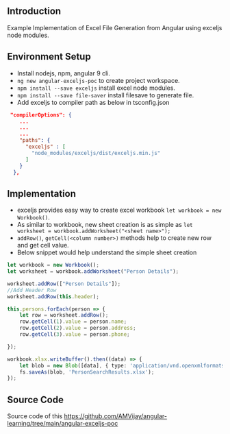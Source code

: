 ## Introduction
Example Implementation of Excel File Generation from Angular using exceljs node modules.

## Environment Setup
* Install nodejs, npm, angular 9 cli.
* `ng new angular-exceljs-poc` to create project workspace.
* `npm install --save exceljs` install excel node modules.
* `npm install --save file-saver` install filesave to generate file.
* Add exceljs to compiler path as below in tsconfig.json
```json
 "compilerOptions": {
    ...
    ...
    ...
    "paths": {
      "exceljs" : [
        "node_modules/exceljs/dist/exceljs.min.js"
      ]
    }
  },
```

## Implementation
* exceljs provides easy way to create excel workbook `let workbook = new Workbook()`. 
* As similar to workbook, new sheet creation is as simple as `let worksheet = workbook.addWorksheet("<sheet name>");`
* `addRow()`, `getCell(<column number>)` methods help to create new row and get cell value.
* Below snippet would help understand the simple sheet creation 

```typescript
let workbook = new Workbook();
let worksheet = workbook.addWorksheet("Person Details");

worksheet.addRow(["Person Details"]);
//Add Header Row
worksheet.addRow(this.header);

this.persons.forEach(person => {
    let row = worksheet.addRow();
    row.getCell(1).value = person.name;
    row.getCell(2).value = person.address;
    row.getCell(3).value = person.phone;

});

workbook.xlsx.writeBuffer().then((data) => {
    let blob = new Blob([data], { type: 'application/vnd.openxmlformats-officedocument.spreadsheetml.sheet' });
    fs.saveAs(blob, 'PersonSearchResults.xlsx');
});
```
## Source Code
Source code of this https://github.com/AMVijay/angular-learning/tree/main/angular-exceljs-poc
